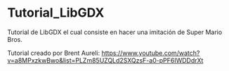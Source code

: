# Tutorial_LibGDX

Tutorial de LibGDX el cual consiste en hacer una imitación de Super Mario Bros.

Tutorial creado por Brent Aureli: https://www.youtube.com/watch?v=a8MPxzkwBwo&list=PLZm85UZQLd2SXQzsF-a0-pPF6IWDDdrXt

